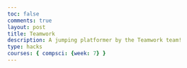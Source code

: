 ```yaml
---
toc: false
comments: true
layout: post
title: Teamwork
description: A jumping platformer by the Teamwork team!
type: hacks
courses: { compsci: {week: 7} }
---
```


<canvas id="canvas" width="500" height="700"></canvas>
<script>
    // Create empty canvas
    let canvas = document.getElementById("canvas");
    let c = canvas.getContext("2d");

    // Load background image
    var bgImage = new Image();
    bgImage.src = "{{site.baseurl}}/images/Stone_Background.jpg";
    bgImage.onload = function () {
        // Set up backgrounds
        var bg1 = {
            width: 500,
            height: 1000,
            x: 0,
            y: 0
        }
        var bg2 = {
            width: 500,
            height: 1000,
            x: 0,
            y: -1000
        }
        var bg3 = {
            width: 500,
            height: 1000,
            x: 0,
            y: -2000
        }

        // Create an array to hold platform information
        var platforms = [];

        // Constants for jump behavior
        const gravity = 0.5;
        const jumpStrength = -10;

        // Function to generate random platforms throughout the screen
        function generateRandomPlatform() {
            // Define the platform properties
            var platform = {
                width: 150,
                height: 20,
                x: Math.random() * (canvas.width - 150),
                y: canvas.height - Math.random() * (canvas.height)  // Platforms appear at various vertical positions
            };
            platforms.push(platform);

            // Add a trampoline on some platforms randomly
            if (Math.random() < 0.2) { // Adjust the probability as needed
                var trampoline = {
                    x: platform.x + platform.width / 2 - 10, // Adjust for the trampoline's width
                    y: platform.y - 10, // Adjust for the trampoline's height
                    width: 20, // Adjust to match the trampoline's width
                    height: 5, // Adjust to match the trampoline's height
                };
                platforms.push(trampoline);
            }
        }

        // Function to generate platforms at the top of the screen
        function generateTopPlatform() {
            var platform = {
                width: 150,
                height: 20,
                x: Math.random() * (canvas.width - 150),
                y: -20  // Platforms appear at the top of the screen
            };
            platforms.push(platform);

            // Add a trampoline on some platforms randomly
            if (Math.random() < 0.2) { // Adjust the probability as needed
                var trampoline = {
                    x: platform.x + platform.width / 2 - 10, // Adjust for the trampoline's width
                    y: platform.y - 10, // Adjust for the trampoline's height
                    width: 20, // Adjust to match the trampoline's width
                    height: 5, // Adjust to match the trampoline's height
                };
                platforms.push(trampoline);
            }
        }

        // Call the platform generation function initially to ensure a platform is within jumping distance
        generateRandomPlatform();

        // Call the platform generation function more frequently to have more platforms
        setInterval(generateRandomPlatform, 500); // Decreased interval for more platforms

        // Call the top platform generation function at regular intervals
        setInterval(generateTopPlatform, 2000); // Platforms at the top every 2 seconds

        // Main game loop
        var interval = setInterval(function () {
            // Move the backgrounds
            bg1.y += 5;
            bg2.y += 5;
            bg3.y += 5;

            if (bg1.y == 2000) {
                bg1.y = 0;
            }
            if (bg2.y == 1000) {
                bg2.y = -1000;
            }
            if (bg3.y == 0) {
                bg3.y = -2000;
            }

            // Clear the canvas
            c.clearRect(0, 0, canvas.width, canvas.height);

            // Draw the background
            c.drawImage(bgImage, bg1.x, bg1.y);
            c.drawImage(bgImage, bg2.x, bg2.y);
            c.drawImage(bgImage, bg3.x, bg3.y);

            // Move and draw the platforms, including trampolines
            platforms.forEach(function (platform) {
                if (platform.width === 20) {
                    // Draw a green line for the trampoline
                    c.strokeStyle = "cyan";
                    c.lineWidth = 5;
                    c.beginPath();
                    c.moveTo(platform.x, platform.y + 5);
                    c.lineTo(platform.x + platform.width, platform.y + 5);
                    c.stroke();
                } else {
                    // Draw a yellow platform
                    c.fillStyle = "yellow";
                    c.fillRect(platform.x, platform.y, platform.width, platform.height);
                }
                platform.y += 5;
            });
        }, 90);
    };
</script>
